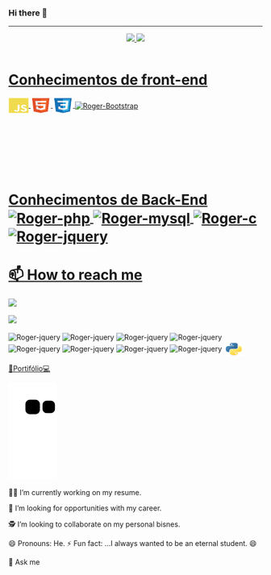 <link rel="stylesheet" href="https://stackpath.bootstrapcdn.com/bootstrap/4.1.3/css/bootstrap.min.css" integrity="sha384-MCw98/SFnGE8fJT3GXwEOngsV7Zt27NXFoaoApmYm81iuXoPkFOJwJ8ERdknLPMO" crossorigin="anonymous">

<link rel="stylesheet" href="https://cdn.jsdelivr.net/gh/devicons/devicon@v2.14.0/devicon.min.css">

### Hi there 👋
<hr/>

<div align="center">
  <a href="https://github.com/Keykrono">
    
  <img height="180em" src="https://github-readme-stats.vercel.app/api?username=fsRoger&show_icons=true&theme=tokyonight&include_all_commits=true&count_private=true"/>
    
  <img height="180em" src="https://github-readme-stats.vercel.app/api/top-langs/?username=fsRoger&layout=compact&langs_count=7&theme=tokyonight"/>
</div>
  
<div style="display: inline_block"><br>
  
  <h1> Conhecimentos de front-end </h1>
  
  <img align="center" alt="Roger-Js" height="30" width="40" src="https://raw.githubusercontent.com/devicons/devicon/master/icons/javascript/javascript-plain.svg">
  
  <img align="center" alt="Roger-HTML" height="30" width="40" src="https://raw.githubusercontent.com/devicons/devicon/master/icons/html5/html5-original.svg">
  
  <img align="center" alt="Roger-CSS" height="30" width="40" src="https://raw.githubusercontent.com/devicons/devicon/master/icons/css3/css3-original.svg">
  
  <img align="center" alt="Roger-Bootstrap" height="30" width="40" src="https://cdn.jsdelivr.net/gh/devicons/devicon/icons/bootstrap/bootstrap-original.svg" />
  
  <br></br>
  <br></br>
  <br></br>
  
  <h1>Conhecimentos de Back-End
  
   <img align="center" alt="Roger-php" height="30" width="40" src="https://cdn.jsdelivr.net/gh/devicons/devicon/icons/php/php-original.svg" />
  
  <img align="center" alt="Roger-mysql" height="30" width="40" src="https://cdn.jsdelivr.net/gh/devicons/devicon/icons/c/c-original.svg" />
  
  <img align="center" alt="Roger-c" height="30" width="40" src="https://cdn.jsdelivr.net/gh/devicons/devicon/icons/mysql/mysql-original-wordmark.svg" />
  
  <img align="center" alt="Roger-jquery" height="30" width="40" src="https://cdn.jsdelivr.net/gh/devicons/devicon/icons/jquery/jquery-original-wordmark.svg" />

   <h1> 📫 How to reach me </h1>
   

   <a href = "mailto:keykrono117@gmail.com"><img src="https://img.shields.io/badge/-Gmail-%23333?style=for-the-badge&logo=gmail&logoColor=white" target="_blank"></a>
   
   <a href="https://www.linkedin.com/in/roger-ferreira-da-silva-982242214/"><img src="https://img.shields.io/badge/LinkedIn-0077B5?style=for-the-badge&logo=linkedin&logoColor=white" target="_blank"></a>
   
   <i class="fa-brands fa-react"></i>
   <a href="https://img.shields.io/badge/PHP-777BB4?style=for-the-badge&logo=php&logoColor=white"></a>
   
   <i class="fa-brands fa-react"></i>
  
   <img align="center" alt="Roger-jquery" height="30" width="40" src="https://cdn.jsdelivr.net/gh/devicons/devicon/icons/express/express-original.svg" />
          
   
   <img align="center" alt="Roger-jquery" height="30" width="40" src="https://cdn.jsdelivr.net/gh/devicons/devicon/icons/react/react-original-wordmark.svg" />
          
   
   
   <img align="center" alt="Roger-jquery" height="30" width="40" src="https://cdn.jsdelivr.net/gh/devicons/devicon/icons/jquery/jquery-original.svg" />
          
  <img align="center" alt="Roger-jquery" height="30" width="40" src="https://cdn.jsdelivr.net/gh/devicons/devicon/icons/ionic/ionic-original.svg" />
          
   <img align="center" alt="Roger-jquery" height="30" width="40" src="https://cdn.jsdelivr.net/gh/devicons/devicon/icons/github/github-original.svg" />
          
   <img align="center" alt="Roger-jquery" height="30" width="40" src="https://cdn.jsdelivr.net/gh/devicons/devicon/icons/git/git-plain-wordmark.svg" />
            
   <img align="center" alt="Roger-jquery" height="30" width="40" src="https://cdn.jsdelivr.net/gh/devicons/devicon/icons/mongodb/mongodb-plain-wordmark.svg" />
          
 
  <img align="center" alt="Roger-jquery" height="30" width="40" src="https://cdn.jsdelivr.net/gh/devicons/devicon/icons/nodejs/nodejs-plain-wordmark.svg" />
          
   <img align="center" alt="Roger-Python" height="30" width="40" src="https://raw.githubusercontent.com/devicons/devicon/master/icons/python/python-original.svg">
          
   
   <a href="https://keykrono.github.io/fsRoger/">🧑‍Portifólio💻</a>
  
                                                       
  
  
  
  
  
  
  
  
  
 
   ![Snake animation](https://github.com/Keykrono/Keykrono/blob/output/github-contribution-grid-snake.svg)
 
</div>
  <img align="right" alt="" height="150" style="border-radius:50px;" src="">
</div>

👨‍🎓 I’m currently working on my resume.

🧗 I’m looking for opportunities with my career.

🕵️ I’m looking to collaborate on my personal bisnes.
 
😄 Pronouns: He.
⚡ Fun fact: ...I always wanted to be an eternal student. 😄

💬 Ask me


